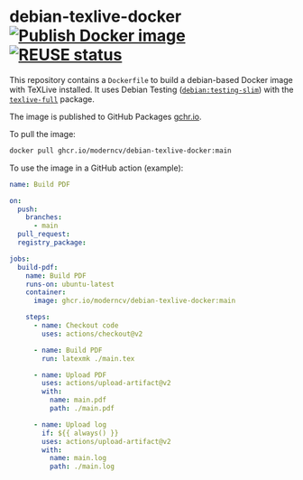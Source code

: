 <!--
SPDX-FileCopyrightText: 2021 moderncv maintainers <github.com/moderncv>

SPDX-License-Identifier: CC0-1.0
-->

# debian-texlive-docker [![Publish Docker image](https://github.com/moderncv/debian-texlive-docker/actions/workflows/publish-docker-image.yml/badge.svg)](https://github.com/moderncv/debian-texlive-docker/actions/workflows/publish-docker-image.yml) [![REUSE status](https://api.reuse.software/badge/github.com/moderncv/debian-texlive-docker)](https://api.reuse.software/info/github.com/moderncv/debian-texlive-docker)

This repository contains a `Dockerfile` to build a debian-based Docker image with TeXLive installed. It uses Debian Testing ([`debian:testing-slim`](https://hub.docker.com/_/debian)) with the [`texlive-full`](https://packages.debian.org/testing/texlive-full) package.

The image is published to GitHub Packages [gchr.io](https://docs.github.com/en/packages/working-with-a-github-packages-registry/working-with-the-container-registry).

To pull the image:

```sh
docker pull ghcr.io/moderncv/debian-texlive-docker:main
```

To use the image in a GitHub action (example):

```yml
name: Build PDF

on:
  push:
    branches:
      - main
  pull_request:
  registry_package:

jobs:
  build-pdf:
    name: Build PDF
    runs-on: ubuntu-latest
    container:
      image: ghcr.io/moderncv/debian-texlive-docker:main

    steps:
      - name: Checkout code
        uses: actions/checkout@v2

      - name: Build PDF
        run: latexmk ./main.tex

      - name: Upload PDF
        uses: actions/upload-artifact@v2
        with:
          name: main.pdf
          path: ./main.pdf

      - name: Upload log
        if: ${{ always() }}
        uses: actions/upload-artifact@v2
        with:
          name: main.log
          path: ./main.log
```
